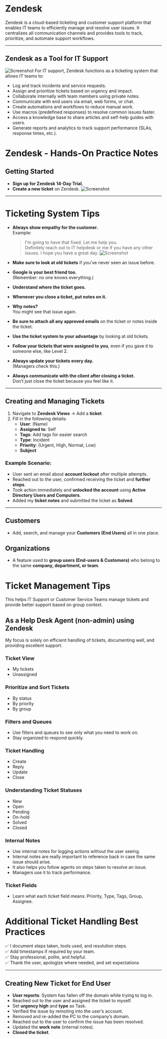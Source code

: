 # Zendesk

Zendesk is a cloud-based ticketing and customer support platform that enables IT teams to efficiently manage and resolve user issues. It centralizes all communication channels and provides tools to track, prioritize, and automate support workflows.

---
## Zendesk as a Tool for IT Support

![Screenshot](images/screenshot270.jpg)
For IT support, Zendesk functions as a ticketing system that allows IT teams to:

- Log and track incidents and service requests.
- Assign and prioritize tickets based on urgency and impact.
- Collaborate internally with team members using private notes.
- Communicate with end users via email, web forms, or chat.
- Create automations and workflows to reduce manual work.
- Use macros (predefined responses) to resolve common issues faster.
- Access a knowledge base to share articles and self-help guides with users.
- Generate reports and analytics to track support performance (SLAs, response times, etc.).

# Zendesk - Hands-On Practice Notes

## Getting Started

- **Sign up for Zendesk 14-Day Trial.**
- **Create a new ticket** on Zendesk.
![Screenshot](images/screenshot269.jpg)
---
# Ticketing System Tips

- **Always show empathy for the customer.**  
  Example:  
  > I'm going to have that fixed. Let me help you.  
  > Definitely reach out to IT helpdesk or me if you have any other issues. I hope you have a great day.
![Screenshot](images/screenshot268.jpg)
- **Make sure to look at old tickets** if you've never seen an issue before.
- **Google is your best friend too.**  
  (Remember: no one knows everything.)
- **Understand where the ticket goes.**
- **Whenever you close a ticket, put notes on it.**
- **Why notes?**  
  You might see that issue again.

- **Be sure to attach all any approved emails** on the ticket or notes inside the ticket.
- **Use the ticket system to your advantage** by looking at old tickets.
- **Follow your tickets that were assigned to you**, even if you gave it to someone else, like Level 2.
- **Always update your tickets every day.**  
  (Managers check this.)

- **Always communicate with the client after closing a ticket.**  
  Don’t just close the ticket because you feel like it.
---
## Creating and Managing Tickets

1. Navigate to **Zendesk Views** → Add a **ticket**.
2. Fill in the following details:
   - **User**: (Name)
   - **Assigned to**: Self
   - **Tags**: Add tags for easier search
   - **Type**: Incident
   - **Priority**: (Urgent, High, Normal, Low)
   - **Subject**

### Example Scenario:

- User sent an email about **account lockout** after multiple attempts.
- Reached out to the user, confirmed receiving the ticket and **further steps**.
- Took action immediately and **unlocked the account** using **Active Directory Users and Computers**.
- Added my **ticket notes** and submitted the ticket as **Solved**.
---
## Customers

- Add, search, and manage your **Customers (End Users)** all in one place.
## Organizations

- A feature used to **group users (End-users & Customers)** who belong to the same **company, department, or team**.
# Ticket Management Tips

This helps IT Support or Customer Service Teams manage tickets and provide better support based on group context.
## As a Help Desk Agent (non-admin) using Zendesk
My focus is solely on efficient handling of tickets, documenting well, and providing excellent support.
### Ticket View
- My tickets
- Unassigned
### Prioritize and Sort Tickets
- By status
- By priority
- By group
### Filters and Queues
- Use filters and queues to see only what you need to work on.
- Stay organized to respond quickly.
### Ticket Handling
- Create
- Reply
- Update
- Close
### Understanding Ticket Statuses
- New
- Open
- Pending
- On-hold
- Solved
- Closed
### Internal Notes
- Use internal notes for logging actions without the user seeing.
- Internal notes are really important to reference back in case the same issue should arise.
- It also helps you follow agents on steps taken to resolve an issue.
- Managers use it to track performance.
### Ticket Fields
- Learn what each ticket field means: Priority, Type, Tags, Group, Assignee.
# Additional Ticket Handling Best Practices

✅ I document steps taken, tools used, and resolution steps.  
✅ Add timestamps if required by your team.  
✅ Stay professional, polite, and helpful.  
✅ Thank the user, apologize where needed, and set expectations

---
## Creating New Ticket for End User
- **User reports**: System has fallen off the domain while trying to log in.
- Reached out to the user and assigned the ticket to myself.
- Set **urgency high** and **type** as Task.
- Verified the issue by remoting into the user’s account.
- Removed and re-added the PC to the company’s domain.
- Reached out to the user to confirm the issue has been resolved.
- Updated the **work note** (internal notes).  
- **Closed the ticket**.




 